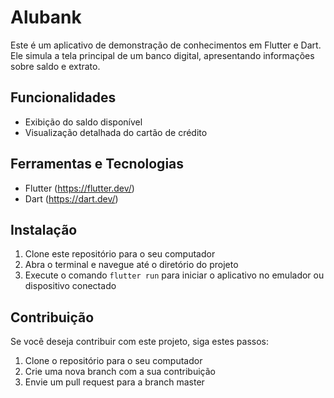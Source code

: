 # Alubank

Este é um aplicativo de demonstração de conhecimentos em Flutter e Dart. Ele simula a tela principal de um banco digital, apresentando informações sobre saldo e extrato.

## Funcionalidades
- Exibição do saldo disponível
- Visualização detalhada do cartão de crédito

## Ferramentas e Tecnologias
- Flutter (https://flutter.dev/)
- Dart (https://dart.dev/)

## Instalação
1. Clone este repositório para o seu computador
2. Abra o terminal e navegue até o diretório do projeto
3. Execute o comando `flutter run` para iniciar o aplicativo no emulador ou dispositivo conectado

## Contribuição
Se você deseja contribuir com este projeto, siga estes passos:
1. Clone o repositório para o seu computador
2. Crie uma nova branch com a sua contribuição
3. Envie um pull request para a branch master
